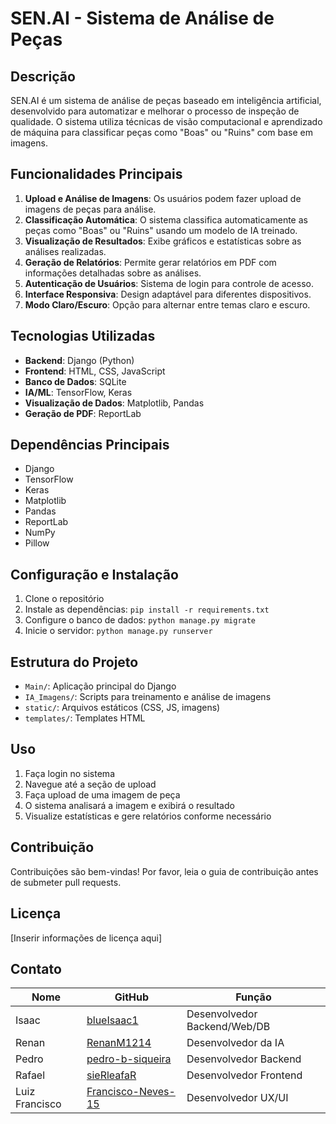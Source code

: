 # SEN.AI - Sistema de Análise de Peças

## Descrição
SEN.AI é um sistema de análise de peças baseado em inteligência artificial, desenvolvido para automatizar e melhorar o processo de inspeção de qualidade. O sistema utiliza técnicas de visão computacional e aprendizado de máquina para classificar peças como "Boas" ou "Ruins" com base em imagens.

## Funcionalidades Principais

1. **Upload e Análise de Imagens**: Os usuários podem fazer upload de imagens de peças para análise.
2. **Classificação Automática**: O sistema classifica automaticamente as peças como "Boas" ou "Ruins" usando um modelo de IA treinado.
3. **Visualização de Resultados**: Exibe gráficos e estatísticas sobre as análises realizadas.
4. **Geração de Relatórios**: Permite gerar relatórios em PDF com informações detalhadas sobre as análises.
5. **Autenticação de Usuários**: Sistema de login para controle de acesso.
6. **Interface Responsiva**: Design adaptável para diferentes dispositivos.
7. **Modo Claro/Escuro**: Opção para alternar entre temas claro e escuro.

## Tecnologias Utilizadas

- **Backend**: Django (Python)
- **Frontend**: HTML, CSS, JavaScript
- **Banco de Dados**: SQLite
- **IA/ML**: TensorFlow, Keras
- **Visualização de Dados**: Matplotlib, Pandas
- **Geração de PDF**: ReportLab

## Dependências Principais

- Django
- TensorFlow
- Keras
- Matplotlib
- Pandas
- ReportLab
- NumPy
- Pillow

## Configuração e Instalação

1. Clone o repositório
2. Instale as dependências: `pip install -r requirements.txt`
3. Configure o banco de dados: `python manage.py migrate`
4. Inicie o servidor: `python manage.py runserver`

## Estrutura do Projeto

- `Main/`: Aplicação principal do Django
- `IA_Imagens/`: Scripts para treinamento e análise de imagens
- `static/`: Arquivos estáticos (CSS, JS, imagens)
- `templates/`: Templates HTML

## Uso

1. Faça login no sistema
2. Navegue até a seção de upload
3. Faça upload de uma imagem de peça
4. O sistema analisará a imagem e exibirá o resultado
5. Visualize estatísticas e gere relatórios conforme necessário

## Contribuição

Contribuições são bem-vindas! Por favor, leia o guia de contribuição antes de submeter pull requests.

## Licença

[Inserir informações de licença aqui]

## Contato

| Nome           | GitHub                                                        | Função          |
|----------------|---------------------------------------------------------------|-----------------|
| Isaac          | [blueIsaac1](https://github.com/blueIsaac1)                   | Desenvolvedor Backend/Web/DB |
| Renan          | [RenanM1214](https://github.com/RenanM1214)                   | Desenvolvedor da IA |
| Pedro          | [pedro-b-siqueira](https://github.com/pedro-b-siqueira)       | Desenvolvedor Backend |
| Rafael         | [sieRleafaR](https://github.com/sieRleafaR)                   | Desenvolvedor Frontend |
| Luiz Francisco | [Francisco-Neves-15](https://github.com/Francisco-Neves-15)   | Desenvolvedor UX/UI |